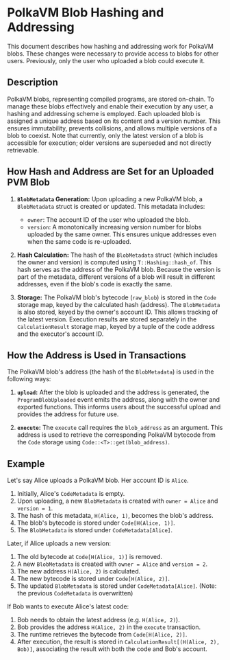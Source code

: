 # PolkaVM Blob Hashing and Addressing

This document describes how hashing and addressing work for PolkaVM blobs. These changes were necessary to provide access to blobs for other users. Previously, only the user who uploaded a blob could execute it.

## Description

PolkaVM blobs, representing compiled programs, are stored on-chain. To manage these blobs effectively and enable their execution by any user, a hashing and addressing scheme is employed. Each uploaded blob is assigned a unique address based on its content and a version number. This ensures immutability, prevents collisions, and allows multiple versions of a blob to coexist. Note that currently, only the latest version of a blob is accessible for execution; older versions are superseded and not directly retrievable.

## How Hash and Address are Set for an Uploaded PVM Blob

1. **`BlobMetadata` Generation:** Upon uploading a new PolkaVM blob, a `BlobMetadata` struct is created or updated. This metadata includes:
    - `owner`: The account ID of the user who uploaded the blob.
    - `version`: A monotonically increasing version number for blobs uploaded by the same owner. This ensures unique addresses even when the same code is re-uploaded.

2. **Hash Calculation:** The hash of the `BlobMetadata` struct (which includes the owner and version) is computed using `T::Hashing::hash_of`. This hash serves as the address of the PolkaVM blob. Because the version is part of the metadata, different versions of a blob will result in different addresses, even if the blob's code is exactly the same.

3. **Storage:** The PolkaVM blob's bytecode (`raw_blob`) is stored in the `Code` storage map, keyed by the calculated hash (address). The `BlobMetadata` is also stored, keyed by the owner's account ID. This allows tracking of the latest version.  Execution results are stored separately in the `CalculationResult` storage map, keyed by a tuple of the code address and the executor's account ID.


## How the Address is Used in Transactions

The PolkaVM blob's address (the hash of the `BlobMetadata`) is used in the following ways:

1. **`upload`:** After the blob is uploaded and the address is generated, the `ProgramBlobUploaded` event emits the address, along with the owner and exported functions. This informs users about the successful upload and provides the address for future use.

2. **`execute`:** The `execute` call requires the `blob_address` as an argument. This address is used to retrieve the corresponding PolkaVM bytecode from the `Code` storage using `Code::<T>::get(blob_address)`.


## Example

Let's say Alice uploads a PolkaVM blob. Her account ID is `Alice`.

1. Initially, Alice's `CodeMetadata` is empty.
2. Upon uploading, a new `BlobMetadata` is created with `owner = Alice` and `version = 1`.
3. The hash of this metadata, `H(Alice, 1)`, becomes the blob's address.
4. The blob's bytecode is stored under `Code[H(Alice, 1)]`.
5. The `BlobMetadata` is stored under `CodeMetadata[Alice]`.

Later, if Alice uploads a new version:

1. The old bytecode at `Code[H(Alice, 1)]` is removed.
2. A new `BlobMetadata` is created with `owner = Alice` and `version = 2`.
3. The new address `H(Alice, 2)` is calculated.
4. The new bytecode is stored under `Code[H(Alice, 2)]`.
5. The updated `BlobMetadata` is stored under `CodeMetadata[Alice]`.  (Note: the previous `CodeMetadata` is overwritten)

If Bob wants to execute Alice's latest code:

1. Bob needs to obtain the latest address (e.g. `H(Alice, 2)`).
2. Bob provides the address `H(Alice, 2)` in the `execute` transaction.
3. The runtime retrieves the bytecode from `Code[H(Alice, 2)]`.
4. After execution, the result is stored in `CalculationResult[(H(Alice, 2), Bob)]`, associating the result with both the code and Bob's account.